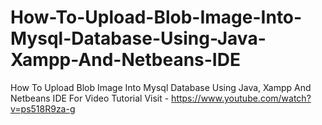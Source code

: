 # How-To-Upload-Blob-Image-Into-Mysql-Database-Using-Java-Xampp-And-Netbeans-IDE
How To Upload Blob Image Into Mysql Database Using Java, Xampp And Netbeans IDE
For Video Tutorial Visit - https://www.youtube.com/watch?v=ps518R9za-g
